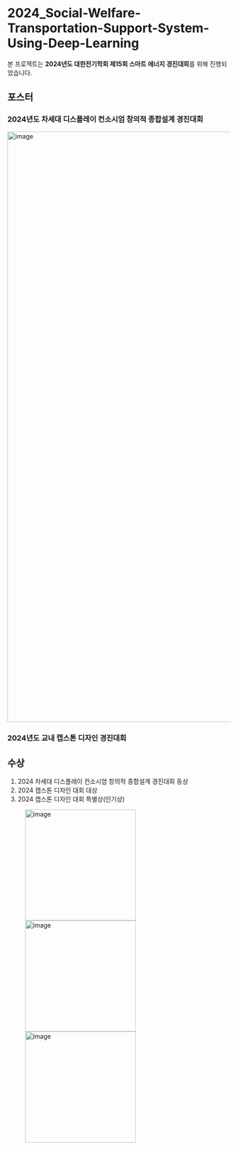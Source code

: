 # 2024_Social-Welfare-Transportation-Support-System-Using-Deep-Learning

  본 프로젝트는 **2024년도 대한전기학회 제15회 스마트 에너지 경진대회**를 위해 진행되었습니다.



  
## 포스터



  
### 2024년도 차세대 디스플레이 컨소시엄 창의적 종합설계 경진대회
<img width="730" height="1329" alt="image" src="https://github.com/user-attachments/assets/dabbf31d-9cac-4bbe-8609-5aec2d07069b" />

### 2024년도 교내 캡스톤 디자인 경진대회


## 수상
1. 2024 차세대 디스플레이 컨소시엄 창의적 종합설계 경진대회 동상
2. 2024 캡스톤 디자인 대회 대상
3. 2024 캡스톤 디자인 대회 특별상(인기상)
   
<figure class="thrid">
  <img width="250" alt="image" src="https://github.com/user-attachments/assets/e9b1a27b-cca5-4b3e-8b44-df98bfe054c5" />
  <img width="250" alt="image" src="https://github.com/user-attachments/assets/8c876e54-075e-498a-be6e-3fb98072c252" />
  <img width="250" alt="image" src="https://github.com/user-attachments/assets/6111a14c-daaf-446e-988f-994c0bcfff09" />
</figure>




